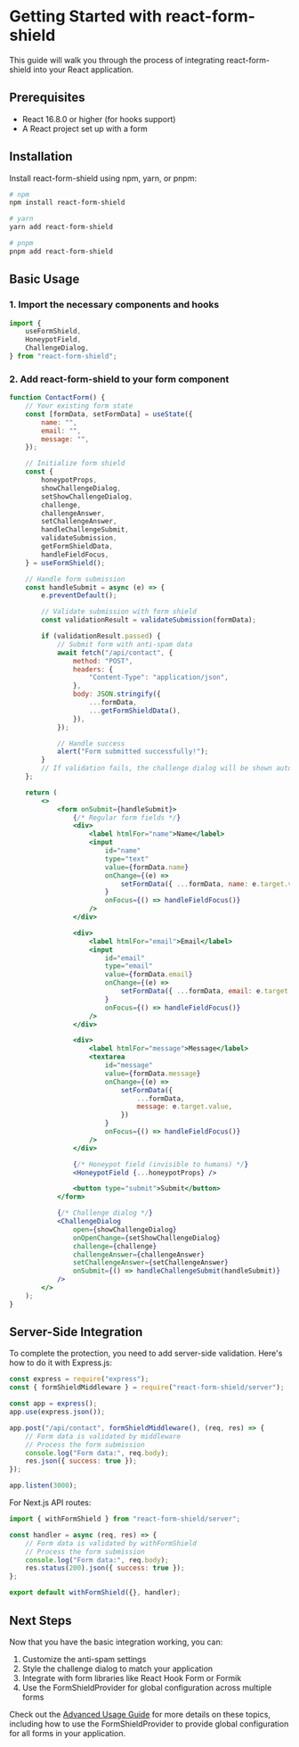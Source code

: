 # Getting Started with react-form-shield

This guide will walk you through the process of integrating react-form-shield into your React application.

## Prerequisites

- React 16.8.0 or higher (for hooks support)
- A React project set up with a form

## Installation

Install react-form-shield using npm, yarn, or pnpm:

```bash
# npm
npm install react-form-shield

# yarn
yarn add react-form-shield

# pnpm
pnpm add react-form-shield
```

## Basic Usage

### 1. Import the necessary components and hooks

```jsx
import {
    useFormShield,
    HoneypotField,
    ChallengeDialog,
} from "react-form-shield";
```

### 2. Add react-form-shield to your form component

```jsx
function ContactForm() {
    // Your existing form state
    const [formData, setFormData] = useState({
        name: "",
        email: "",
        message: "",
    });

    // Initialize form shield
    const {
        honeypotProps,
        showChallengeDialog,
        setShowChallengeDialog,
        challenge,
        challengeAnswer,
        setChallengeAnswer,
        handleChallengeSubmit,
        validateSubmission,
        getFormShieldData,
        handleFieldFocus,
    } = useFormShield();

    // Handle form submission
    const handleSubmit = async (e) => {
        e.preventDefault();

        // Validate submission with form shield
        const validationResult = validateSubmission(formData);

        if (validationResult.passed) {
            // Submit form with anti-spam data
            await fetch("/api/contact", {
                method: "POST",
                headers: {
                    "Content-Type": "application/json",
                },
                body: JSON.stringify({
                    ...formData,
                    ...getFormShieldData(),
                }),
            });

            // Handle success
            alert("Form submitted successfully!");
        }
        // If validation fails, the challenge dialog will be shown automatically
    };

    return (
        <>
            <form onSubmit={handleSubmit}>
                {/* Regular form fields */}
                <div>
                    <label htmlFor="name">Name</label>
                    <input
                        id="name"
                        type="text"
                        value={formData.name}
                        onChange={(e) =>
                            setFormData({ ...formData, name: e.target.value })
                        }
                        onFocus={() => handleFieldFocus()}
                    />
                </div>

                <div>
                    <label htmlFor="email">Email</label>
                    <input
                        id="email"
                        type="email"
                        value={formData.email}
                        onChange={(e) =>
                            setFormData({ ...formData, email: e.target.value })
                        }
                        onFocus={() => handleFieldFocus()}
                    />
                </div>

                <div>
                    <label htmlFor="message">Message</label>
                    <textarea
                        id="message"
                        value={formData.message}
                        onChange={(e) =>
                            setFormData({
                                ...formData,
                                message: e.target.value,
                            })
                        }
                        onFocus={() => handleFieldFocus()}
                    />
                </div>

                {/* Honeypot field (invisible to humans) */}
                <HoneypotField {...honeypotProps} />

                <button type="submit">Submit</button>
            </form>

            {/* Challenge dialog */}
            <ChallengeDialog
                open={showChallengeDialog}
                onOpenChange={setShowChallengeDialog}
                challenge={challenge}
                challengeAnswer={challengeAnswer}
                setChallengeAnswer={setChallengeAnswer}
                onSubmit={() => handleChallengeSubmit(handleSubmit)}
            />
        </>
    );
}
```

## Server-Side Integration

To complete the protection, you need to add server-side validation. Here's how to do it with Express.js:

```javascript
const express = require("express");
const { formShieldMiddleware } = require("react-form-shield/server");

const app = express();
app.use(express.json());

app.post("/api/contact", formShieldMiddleware(), (req, res) => {
    // Form data is validated by middleware
    // Process the form submission
    console.log("Form data:", req.body);
    res.json({ success: true });
});

app.listen(3000);
```

For Next.js API routes:

```javascript
import { withFormShield } from "react-form-shield/server";

const handler = async (req, res) => {
    // Form data is validated by withFormShield
    // Process the form submission
    console.log("Form data:", req.body);
    res.status(200).json({ success: true });
};

export default withFormShield({}, handler);
```

## Next Steps

Now that you have the basic integration working, you can:

1. Customize the anti-spam settings
2. Style the challenge dialog to match your application
3. Integrate with form libraries like React Hook Form or Formik
4. Use the FormShieldProvider for global configuration across multiple forms

Check out the [Advanced Usage Guide](./advanced-usage.md) for more details on these topics, including how to use the FormShieldProvider to provide global configuration for all forms in your application.
